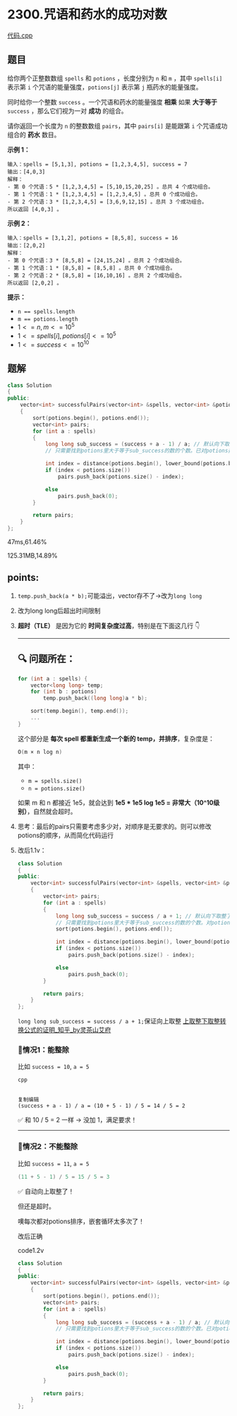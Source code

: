# 2300.咒语和药水的成功对数

[代码.cpp](/leetcode/2300.%20咒语和药水的成功对数/2300.cpp)  

## 题目

给你两个正整数数组 `spells` 和 `potions` ，长度分别为 `n` 和 `m` ，其中 `spells[i]` 表示第 `i` 个咒语的能量强度，`potions[j]` 表示第 `j` 瓶药水的能量强度。

同时给你一个整数 `success` 。一个咒语和药水的能量强度 **相乘** 如果 **大于等于** `success` ，那么它们视为一对 **成功** 的组合。

请你返回一个长度为 `n` 的整数数组 `pairs`，其中 `pairs[i]` 是能跟第 `i` 个咒语成功组合的 **药水** 数目。

 

**示例 1：**

```
输入：spells = [5,1,3], potions = [1,2,3,4,5], success = 7
输出：[4,0,3]
解释：
- 第 0 个咒语：5 * [1,2,3,4,5] = [5,10,15,20,25] 。总共 4 个成功组合。
- 第 1 个咒语：1 * [1,2,3,4,5] = [1,2,3,4,5] 。总共 0 个成功组合。
- 第 2 个咒语：3 * [1,2,3,4,5] = [3,6,9,12,15] 。总共 3 个成功组合。
所以返回 [4,0,3] 。
```

**示例 2：**

```
输入：spells = [3,1,2], potions = [8,5,8], success = 16
输出：[2,0,2]
解释：
- 第 0 个咒语：3 * [8,5,8] = [24,15,24] 。总共 2 个成功组合。
- 第 1 个咒语：1 * [8,5,8] = [8,5,8] 。总共 0 个成功组合。
- 第 2 个咒语：2 * [8,5,8] = [16,10,16] 。总共 2 个成功组合。
所以返回 [2,0,2] 。
```

 

**提示：**

- `n == spells.length`
- `m == potions.length`
- $1 <= n, m <= 10^5$
- $1 <= spells[i], potions[i] <= 10^5$
- $1 <= success <= 10^{10}$



## 题解

```cpp
class Solution
{
public:
    vector<int> successfulPairs(vector<int> &spells, vector<int> &potions, long long success)
    {
        sort(potions.begin(), potions.end());
        vector<int> pairs;
        for (int a : spells)
        {
            long long sub_success = (success + a - 1) / a; // 默认向下取整了，但这样a*sub_success可能比success要小
            // 只需要找到potions里大于等于sub_success的数的个数。已对potions排序，二分

            int index = distance(potions.begin(), lower_bound(potions.begin(), potions.end(), sub_success));
            if (index < potions.size())
                pairs.push_back(potions.size() - index);

            else
                pairs.push_back(0);
        }

        return pairs;
    }
};
```

47ms,61.46%

125.31MB,14.89%



## points:

1. `temp.push_back(a * b);`可能溢出，vector<int>存不了→改为`long long`

2. 改为long long后超出时间限制

3. **超时（TLE）** 是因为它的 **时间复杂度过高**，特别是在下面这几行 👇

   ------

   ## 🔍 问题所在：

   ```cpp
   for (int a : spells) {
       vector<long long> temp;
       for (int b : potions)
           temp.push_back((long long)a * b);
   
       sort(temp.begin(), temp.end());
       ...
   }
   ```

   这个部分是 **每次 spell 都重新生成一个新的 temp，并排序**，复杂度是：

   ```cpp
   O(m × n log n)
   ```

   其中：

   - `m = spells.size()`
   - `n = potions.size()`

   如果 m 和 n 都接近 1e5，就会达到 **1e5 \* 1e5 log 1e5 = 非常大（10^10级别）**，自然就会超时。

4. 思考：最后的pairs只需要考虑多少对，对顺序是无要求的。则可以修改potions的顺序，从而简化代码运行

5. 改后1.1v：

   ```cpp
   class Solution
   {
   public:
       vector<int> successfulPairs(vector<int> &spells, vector<int> &potions, long long success)
       {
           vector<int> pairs;
           for (int a : spells)
           {
               long long sub_success = success / a + 1; // 默认向下取整了，但这样a*sub_success可能比success要小
               // 只需要找到potions里大于等于sub_success的数的个数。对potions排序后，二分
               sort(potions.begin(), potions.end());
   
               int index = distance(potions.begin(), lower_bound(potions.begin(), potions.end(), sub_success));
               if (index < potions.size())
                   pairs.push_back(potions.size() - index);
   
               else
                   pairs.push_back(0);
           }
   
           return pairs;
       }
   };
   ```

   `long long sub_success = success / a + 1;`保证向上取整
   [上取整下取整转换公式的证明_知乎_by灵茶山艾府](https://zhuanlan.zhihu.com/p/1890356682149838951)  

   ### 🔹情况1：能整除

   比如 `success = 10`, `a = 5`

   ```
   cpp
   
   
   复制编辑
   (success + a - 1) / a = (10 + 5 - 1) / 5 = 14 / 5 = 2
   ```

   ✅ 和 10 / 5 = 2 一样 → 没加 1，满足要求！

   ------

   ### 🔹情况2：不能整除

   比如 `success = 11`, `a = 5`

   ```cpp
   (11 + 5 - 1) / 5 = 15 / 5 = 3
   ```

   ✅ 自动向上取整了！

   

   但还是超时。

   噢每次都对potions排序，嵌套循环太多次了！

   改后正确

   code1.2v

   ```cpp
   class Solution
   {
   public:
       vector<int> successfulPairs(vector<int> &spells, vector<int> &potions, long long success)
       {
           sort(potions.begin(), potions.end());
           vector<int> pairs;
           for (int a : spells)
           {
               long long sub_success = (success + a - 1) / a; // 默认向下取整了，但这样a*sub_success可能比success要小
               // 只需要找到potions里大于等于sub_success的数的个数。已对potions排序，二分
   
               int index = distance(potions.begin(), lower_bound(potions.begin(), potions.end(), sub_success));
               if (index < potions.size())
                   pairs.push_back(potions.size() - index);
   
               else
                   pairs.push_back(0);
           }
   
           return pairs;
       }
   };
   ```

   